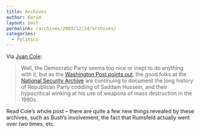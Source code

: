 ```yaml
---
title: Archives
author: Kerim
layout: post
permalink: /archives/2003/12/24/archives/
categories:
  - Politics
---
```

Via <a href="http://www.juancole.com/2003_12_01_juancole_archive.html#107190754281829381" onclick="_gaq.push(['_trackEvent', 'outbound-article', 'http://www.juancole.com/2003_12_01_juancole_archive.html#107190754281829381', 'Juan Cole']);" >Juan Cole</a>:


>   Well, the Democratic Party seems too nice or inept to do anything with it, but as the <a href="http://www.washingtonpost.com/wp-dyn/articles/A13558-2003Dec18.html" onclick="_gaq.push(['_trackEvent', 'outbound-article', 'http://www.washingtonpost.com/wp-dyn/articles/A13558-2003Dec18.html', 'Washington Post points out']);" >Washington Post points out</a>, the good folks at the <a href="http://www.gwu.edu/~nsarchiv/NSAEBB/NSAEBB107/index.htm" onclick="_gaq.push(['_trackEvent', 'outbound-article', 'http://www.gwu.edu/~nsarchiv/NSAEBB/NSAEBB107/index.htm', 'National Security Archive']);" >National Security Archive</a> are continuing to document the long history of Republican Party coddling of Saddam Hussein, and their hypocritical winking at his use of weapons of mass destruction in the 1980s.


Read Cole&#8217;s whole post &#8211; there are quite a few new things revealed by these archives, such as Bush&#8217;s involvement, the fact that Rumsfeld actually went over *two* times, etc.


